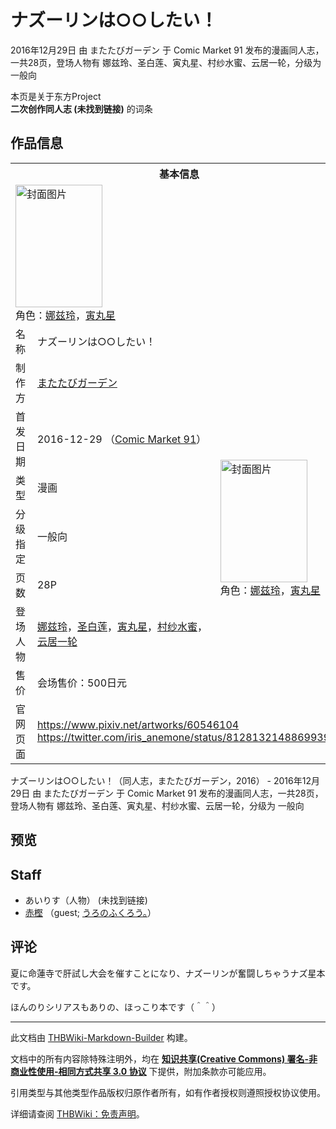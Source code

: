 # ナズーリンは○○したい！

<!-- source html: G:\repos\THBWiki-Markdown-Builder\THBWikiMarkdown\Temp\main\7\7b\ns0%3A%E3%83%8A%E3%82%BA%E3%83%BC%E3%83%AA%E3%83%B3%E3%81%AF%E2%97%8B%E2%97%8B%E3%81%97%E3%81%9F%E3%81%84%EF%BC%81.html -->

2016年12月29日 由 またたびガーデン 于 Comic Market 91 发布的漫画同人志，一共28页，登场人物有 娜兹玲、圣白莲、寅丸星、村纱水蜜、云居一轮，分级为 一般向

本页是关于东方Project  
 **二次创作同人志 (未找到链接)** 的词条

## 作品信息

<table><tbody><tr><th colspan="3">基本信息</th></tr><tr><td class="cover-artwork-mobile" colspan="2"><a href="./文件-ナズーリンは○○したい！封面.jpg.md" class="image" title="封面图片"><img alt="封面图片" src="https://upload.thwiki.cc/thumb/4/4e/%E3%83%8A%E3%82%BA%E3%83%BC%E3%83%AA%E3%83%B3%E3%81%AF%E2%97%8B%E2%97%8B%E3%81%97%E3%81%9F%E3%81%84%EF%BC%81%E5%B0%81%E9%9D%A2.jpg/139px-%E3%83%8A%E3%82%BA%E3%83%BC%E3%83%AA%E3%83%B3%E3%81%AF%E2%97%8B%E2%97%8B%E3%81%97%E3%81%9F%E3%81%84%EF%BC%81%E5%B0%81%E9%9D%A2.jpg" decoding="async" loading="lazy" width="139" height="196" srcset="https://upload.thwiki.cc/thumb/4/4e/%E3%83%8A%E3%82%BA%E3%83%BC%E3%83%AA%E3%83%B3%E3%81%AF%E2%97%8B%E2%97%8B%E3%81%97%E3%81%9F%E3%81%84%EF%BC%81%E5%B0%81%E9%9D%A2.jpg/208px-%E3%83%8A%E3%82%BA%E3%83%BC%E3%83%AA%E3%83%B3%E3%81%AF%E2%97%8B%E2%97%8B%E3%81%97%E3%81%9F%E3%81%84%EF%BC%81%E5%B0%81%E9%9D%A2.jpg 1.5x, https://upload.thwiki.cc/thumb/4/4e/%E3%83%8A%E3%82%BA%E3%83%BC%E3%83%AA%E3%83%B3%E3%81%AF%E2%97%8B%E2%97%8B%E3%81%97%E3%81%9F%E3%81%84%EF%BC%81%E5%B0%81%E9%9D%A2.jpg/277px-%E3%83%8A%E3%82%BA%E3%83%BC%E3%83%AA%E3%83%B3%E3%81%AF%E2%97%8B%E2%97%8B%E3%81%97%E3%81%9F%E3%81%84%EF%BC%81%E5%B0%81%E9%9D%A2.jpg 2x" data-file-width="641" data-file-height="906"></a><div class="cover-char">角色：<a href="./娜兹玲.md" title="娜兹玲">娜兹玲</a>，<a href="./寅丸星.md" title="寅丸星">寅丸星</a></div></td>
</tr><tr><td class="label">名称</td><td colspan="2"> ナズーリンは○○したい！ </td></tr><tr><td class="label">制作方</td><td><a href="./またたびガーデン.md" title="またたびガーデン">またたびガーデン</a></td><td class="cover-artwork" rowspan="7" style="min-width:196px;"><a href="./文件-ナズーリンは○○したい！封面.jpg.md" class="image" title="封面图片"><img alt="封面图片" src="https://upload.thwiki.cc/thumb/4/4e/%E3%83%8A%E3%82%BA%E3%83%BC%E3%83%AA%E3%83%B3%E3%81%AF%E2%97%8B%E2%97%8B%E3%81%97%E3%81%9F%E3%81%84%EF%BC%81%E5%B0%81%E9%9D%A2.jpg/139px-%E3%83%8A%E3%82%BA%E3%83%BC%E3%83%AA%E3%83%B3%E3%81%AF%E2%97%8B%E2%97%8B%E3%81%97%E3%81%9F%E3%81%84%EF%BC%81%E5%B0%81%E9%9D%A2.jpg" decoding="async" loading="lazy" width="139" height="196" srcset="https://upload.thwiki.cc/thumb/4/4e/%E3%83%8A%E3%82%BA%E3%83%BC%E3%83%AA%E3%83%B3%E3%81%AF%E2%97%8B%E2%97%8B%E3%81%97%E3%81%9F%E3%81%84%EF%BC%81%E5%B0%81%E9%9D%A2.jpg/208px-%E3%83%8A%E3%82%BA%E3%83%BC%E3%83%AA%E3%83%B3%E3%81%AF%E2%97%8B%E2%97%8B%E3%81%97%E3%81%9F%E3%81%84%EF%BC%81%E5%B0%81%E9%9D%A2.jpg 1.5x, https://upload.thwiki.cc/thumb/4/4e/%E3%83%8A%E3%82%BA%E3%83%BC%E3%83%AA%E3%83%B3%E3%81%AF%E2%97%8B%E2%97%8B%E3%81%97%E3%81%9F%E3%81%84%EF%BC%81%E5%B0%81%E9%9D%A2.jpg/277px-%E3%83%8A%E3%82%BA%E3%83%BC%E3%83%AA%E3%83%B3%E3%81%AF%E2%97%8B%E2%97%8B%E3%81%97%E3%81%9F%E3%81%84%EF%BC%81%E5%B0%81%E9%9D%A2.jpg 2x" data-file-width="641" data-file-height="906"></a><div class="cover-char">角色：<a href="./娜兹玲.md" title="娜兹玲">娜兹玲</a>，<a href="./寅丸星.md" title="寅丸星">寅丸星</a></div></td>
</tr><tr><td class="label">首发日期</td><td>2016-12-29&#160;（<a href="/展会作品列表?e=Comic+Market%2391">Comic Market 91</a>）</td></tr><tr><td class="label">类型</td><td>漫画</td></tr><tr><td class="label">分级指定</td><td>一般向</td></tr><tr><td class="label">页数</td><td>28P</td></tr><tr><td class="label">登场人物</td><td><a href="./娜兹玲.md" title="娜兹玲">娜兹玲</a>，<a href="./圣白莲.md" title="圣白莲">圣白莲</a>，<a href="./寅丸星.md" title="寅丸星">寅丸星</a>，<a href="./村纱水蜜.md" title="村纱水蜜">村纱水蜜</a>，<a href="./云居一轮.md" title="云居一轮">云居一轮</a></td></tr><tr><td class="label">售价</td><td>会场售价：500日元</td></tr>
<tr><td class="label">官网页面</td><td colspan="2"><a rel="nofollow" class="external free" href="https://www.pixiv.net/artworks/60546104">https://www.pixiv.net/artworks/60546104</a><br><a rel="nofollow" class="external free" href="https://twitter.com/iris_anemone/status/812813214886993920">https://twitter.com/iris_anemone/status/812813214886993920</a></td></tr></tbody></table>

ナズーリンは○○したい！（同人志，またたびガーデン，2016） - 2016年12月29日 由 またたびガーデン 于 Comic Market 91 发布的漫画同人志，一共28页，登场人物有 娜兹玲、圣白莲、寅丸星、村纱水蜜、云居一轮，分级为 一般向

## 预览

## Staff
- あいりす（人物） (未找到链接)
- [赤樫](./赤樫.md) （guest; [うろのふくろう。](./うろのふくろう。.md)）


## 评论

  
夏に命蓮寺で肝試し大会を催すことになり、ナズーリンが奮闘しちゃうナズ星本です。  

ほんのりシリアスもありの、ほっこり本です（＾＾）
  


  
  

  





---

此文档由 [THBWiki-Markdown-Builder](https://github.com/Delsin-Yu/THBWiki-Markdown-Builder) 构建。

文档中的所有内容除特殊注明外，均在 [**知识共享(Creative Commons) 署名-非商业性使用-相同方式共享 3.0 协议**](https://creativecommons.org/licenses/by-sa/3.0/deed.zh-hans) 下提供，附加条款亦可能应用。

引用类型与其他类型作品版权归原作者所有，如有作者授权则遵照授权协议使用。

详细请查阅 [THBWiki：免责声明](https://thbwiki.cc/THBWiki:%E5%85%8D%E8%B4%A3%E5%A3%B0%E6%98%8E)。

